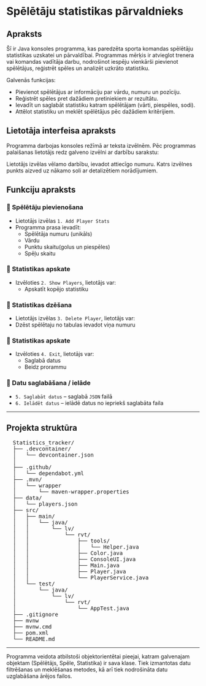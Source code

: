 # Spēlētāju statistikas pārvaldnieks

## Apraksts

Šī ir Java konsoles programma, kas paredzēta sporta komandas spēlētāju statistikas uzskatei un pārvaldībai. Programmas mērķis ir atvieglot trenera vai komandas vadītāja darbu, nodrošinot iespēju vienkārši pievienot spēlētājus, reģistrēt spēles un analizēt uzkrāto statistiku.

Galvenās funkcijas:
- Pievienot spēlētājus ar informāciju par vārdu, numuru un pozīciju.
- Reģistrēt spēles pret dažādiem pretiniekiem ar rezultātu.
- Ievadīt un saglabāt statistiku katram spēlētājam (vārti, piespēles, sodi).
- Attēlot statistiku un meklēt spēlētājus pēc dažādiem kritērijiem.

## Lietotāja interfeisa apraksts

Programma darbojas konsoles režīmā ar teksta izvēlnēm. Pēc programmas palaišanas lietotājs redz galveno izvēlni ar darbību sarakstu:

Lietotājs izvēlas vēlamo darbību, ievadot attiecīgo numuru. Katrs izvēlnes punkts aizved uz nākamo soli ar detalizētiem norādījumiem.

## Funkciju apraksts

### 🔹 Spēlētāju pievienošana
- Lietotājs izvēlas `1. Add Player Stats`
- Programma prasa ievadīt:
  - Spēlētāja numuru (unikāls)
  - Vārdu
  - Punktu skaitu(golus un piespēles)
  - Spēļu skaitu

### 🔹 Statistikas apskate
- Izvēloties `2. Show Players`, lietotājs var:
  - Apskatīt kopējo statistiku

### 🔹 Statistikas dzēšana
- Lietotājs izvēlas `3. Delete Player`, lietotājs var:
- Dzēst spēlētaju no tabulas ievadot viņa numuru

### 🔹 Statistikas apskate
- Izvēloties `4. Exit`, lietotājs var:
  - Saglabā datus
  - Beidz prorammu

### 🔹 Datu saglabāšana / ielāde
- `5. Saglabāt datus` – saglabā `JSON` failā
- `6. Ielādēt datus` – ielādē datus no iepriekš saglabāta faila

---

##  Projekta struktūra

<pre lang="markdown">  Statistics_tracker/
  ├── .devcontainer/
  │   └── devcontainer.json
  │
  ├── .github/
  │   └── dependabot.yml
  ├── .mvn/
  │   └── wrapper
  │       └── maven-wrapper.properties
  ├── data/
  │   └── players.json
  ├── src/
  │   ├── main/
  │   │   └── java/
  │   │       └── lv/
  │   │           └── rvt/
  │   │               ├── tools/
  │   │               │   └── Helper.java
  │   │               ├── Color.java
  │   │               ├── ConsoleUI.java
  │   │               ├── Main.java
  │   │               ├── Player.java
  │   │               └── PlayerService.java
  │   └── test/
  │       └── java/
  │           └── lv/
  │               └── rvt/
  │                   └── AppTest.java
  ├── .gitignore
  ├── mvnw
  ├── mvnw.cmd
  ├── pom.xml
  └── README.md </pre>

---

Programma veidota atbilstoši objektorientētai pieejai, katram galvenajam objektam (Spēlētājs, Spēle, Statistika) ir sava klase. Tiek izmantotas datu filtrēšanas un meklēšanas metodes, kā arī tiek nodrošināta datu uzglabāšana ārējos failos.

